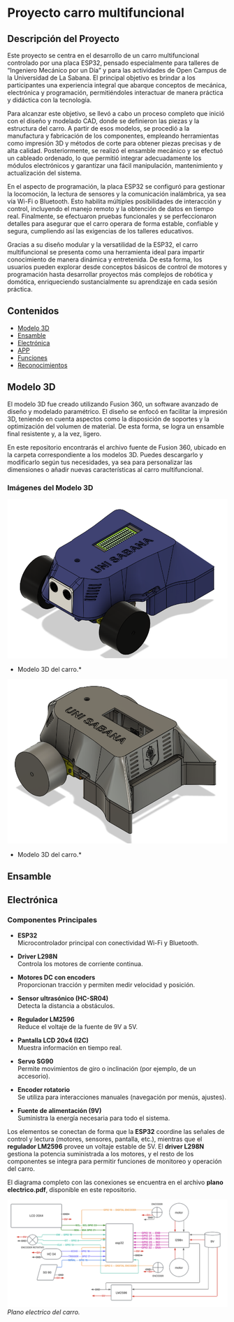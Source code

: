 # Proyecto carro multifuncional

## Descripción del Proyecto

Este proyecto se centra en el desarrollo de un carro multifuncional controlado por una placa ESP32, pensado especialmente para talleres de “Ingeniero Mecánico por un Día” y para las actividades de Open Campus de la Universidad de La Sabana. El principal objetivo es brindar a los participantes una experiencia integral que abarque conceptos de mecánica, electrónica y programación, permitiéndoles interactuar de manera práctica y didáctica con la tecnología.

Para alcanzar este objetivo, se llevó a cabo un proceso completo que inició con el diseño y modelado CAD, donde se definieron las piezas y la estructura del carro. A partir de esos modelos, se procedió a la manufactura y fabricación de los componentes, empleando herramientas como impresión 3D y métodos de corte para obtener piezas precisas y de alta calidad. Posteriormente, se realizó el ensamble mecánico y se efectuó un cableado ordenado, lo que permitió integrar adecuadamente los módulos electrónicos y garantizar una fácil manipulación, mantenimiento y actualización del sistema.

En el aspecto de programación, la placa ESP32 se configuró para gestionar la locomoción, la lectura de sensores y la comunicación inalámbrica, ya sea vía Wi-Fi o Bluetooth. Esto habilita múltiples posibilidades de interacción y control, incluyendo el manejo remoto y la obtención de datos en tiempo real. Finalmente, se efectuaron pruebas funcionales y se perfeccionaron detalles para asegurar que el carro operara de forma estable, confiable y segura, cumpliendo así las exigencias de los talleres educativos.

Gracias a su diseño modular y la versatilidad de la ESP32, el carro multifuncional se presenta como una herramienta ideal para impartir conocimiento de manera dinámica y entretenida. De esta forma, los usuarios pueden explorar desde conceptos básicos de control de motores y programación hasta desarrollar proyectos más complejos de robótica y domótica, enriqueciendo sustancialmente su aprendizaje en cada sesión práctica.

## Contenidos

- [Modelo 3D](#modelo-3d)
- [Ensamble](#ensamble)
- [Electrónica](#electrónica)
- [APP](#APP)
- [Funciones](#funciones)
- [Reconocimientos](#reconocimientos)

## Modelo 3D

El modelo 3D fue creado utilizando Fusion 360, un software avanzado de diseño y modelado paramétrico. El diseño se enfocó en facilitar la impresión 3D, teniendo en cuenta aspectos como la disposición de soportes y la optimización del volumen de material. De esta forma, se logra un ensamble final resistente y, a la vez, ligero.

En este repositorio encontrarás el archivo fuente de Fusion 360, ubicado en la carpeta correspondiente a los modelos 3D. Puedes descargarlo y modificarlo según tus necesidades, ya sea para personalizar las dimensiones o añadir nuevas características al carro multifuncional.


### Imágenes del Modelo 3D

![Modelo 3D](Images/Modelo3D.png)
* Modelo 3D del carro.*

![Modelo 3D](Images/Modelo_3D.png)
* Modelo 3D del carro.*

## Ensamble

## Electrónica

### Componentes Principales

- **ESP32**  
  Microcontrolador principal con conectividad Wi-Fi y Bluetooth.

- **Driver L298N**  
  Controla los motores de corriente continua.

- **Motores DC con encoders**  
  Proporcionan tracción y permiten medir velocidad y posición.

- **Sensor ultrasónico (HC-SR04)**  
  Detecta la distancia a obstáculos.

- **Regulador LM2596**  
  Reduce el voltaje de la fuente de 9V a 5V.

- **Pantalla LCD 20x4 (I2C)**  
  Muestra información en tiempo real.

- **Servo SG90**  
  Permite movimientos de giro o inclinación (por ejemplo, de un accesorio).

- **Encoder rotatorio**  
  Se utiliza para interacciones manuales (navegación por menús, ajustes).

- **Fuente de alimentación (9V)**  
  Suministra la energía necesaria para todo el sistema.

Los elementos se conectan de forma que la **ESP32** coordine las señales de control y lectura (motores, sensores, pantalla, etc.), mientras que el **regulador LM2596** provee un voltaje estable de 5V. El **driver L298N** gestiona la potencia suministrada a los motores, y el resto de los componentes se integra para permitir funciones de monitoreo y operación del carro.

El diagrama completo con las conexiones se encuentra en el archivo **plano electrico.pdf**, disponible en este repositorio.


![Plano electrico](Images/plano_electrico.png)
*Plano electrico del carro.*
